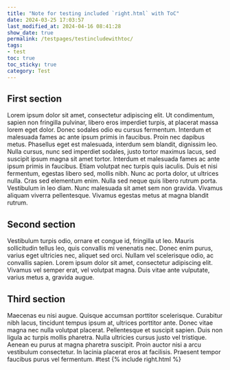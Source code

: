 ```yaml
---
title: "Note for testing included `right.html` with ToC"
date: 2024-03-25 17:03:57
last_modified_at: 2024-04-16 08:41:28
show_date: true
permalink: /testpages/testincludewithtoc/
tags:
- test
toc: true
toc_sticky: true
category: Test
---
```

## First section
Lorem ipsum dolor sit amet, consectetur adipiscing elit. Ut condimentum, sapien non fringilla pulvinar, libero eros imperdiet turpis, at placerat massa lorem eget dolor. Donec sodales odio eu cursus fermentum. Interdum et malesuada fames ac ante ipsum primis in faucibus. Proin nec dapibus metus. Phasellus eget est malesuada, interdum sem blandit, dignissim leo. Nulla cursus, nunc sed imperdiet sodales, justo tortor maximus lacus, sed suscipit ipsum magna sit amet tortor. Interdum et malesuada fames ac ante ipsum primis in faucibus. Etiam volutpat nec turpis quis iaculis. Duis et nisi fermentum, egestas libero sed, mollis nibh. Nunc ac porta dolor, ut ultrices nulla. Cras sed elementum enim. Nulla sed neque quis libero rutrum porta. Vestibulum in leo diam. Nunc malesuada sit amet sem non gravida. Vivamus aliquam viverra pellentesque. Vivamus egestas metus at magna blandit rutrum.

## Second section
Vestibulum turpis odio, ornare et congue id, fringilla ut leo. Mauris sollicitudin tellus leo, quis convallis mi venenatis nec. Donec enim purus, varius eget ultricies nec, aliquet sed orci. Nullam vel scelerisque odio, ac convallis sapien. Lorem ipsum dolor sit amet, consectetur adipiscing elit. Vivamus vel semper erat, vel volutpat magna. Duis vitae ante vulputate, varius metus a, gravida augue.

## Third section
Maecenas eu nisi augue. Quisque accumsan porttitor scelerisque. Curabitur nibh lacus, tincidunt tempus ipsum at, ultrices porttitor ante. Donec vitae magna nec nulla volutpat placerat. Pellentesque et suscipit sapien. Duis non ligula ac turpis mollis pharetra. Nulla ultricies cursus justo vel tristique. Aenean eu purus at magna pharetra suscipit. Proin auctor nisi a arcu vestibulum consectetur. In lacinia placerat eros at facilisis. Praesent tempor faucibus purus vel fermentum.
#test
{% include right.html %}